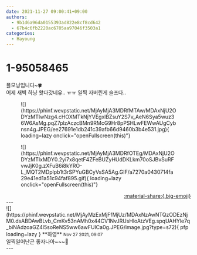 ```yaml
---
date: 2021-11-27 09:00:41+09:00
authors:
  - 9b1d6a96da0155393ad822e8cf8cd642
  - 67b4c6fb2220ac6705aa97046f3503a1
categories:
  - Hayoung
---
```


# 1-95058465

<div class="post-container" markdown="1">
<div class="content-container md-sidebar__scrollwrap" markdown="1">

플모닝입니다~🍀<br>어제 새벽 하냥 왓다갓네유.. ㅠㅠ 일찍 자버린게 슬프다..
<figure markdown="1">
![](https://phinf.wevpstatic.net/MjAyMjA3MDRfMTAw/MDAxNjU2ODYzMTIwNzg4.cHOXMTkNjYVEgxlBZsuY2S7v_AeN6Sya5wuz36W6AsMg.pqZ7plzAczcBMn9RMcG9Hr8pPSHLwFEWwAUgCybnsn4g.JPEG/ee27691e1db241c39afb66d9460b3b4e531.jpg){ loading=lazy onclick="openFullscreen(this)"}
</figure>

<figure markdown="1">
![](https://phinf.wevpstatic.net/MjAyMjA3MDRfOTEg/MDAxNjU2ODYzMTIxMDY0.2yi7x8qetF4ZFeBUZyHUdDKLkm70oSJBvSuRFvwJjK0g.zXFuB6i8kYRO-L_MQT2MDplpb1t3rSPYuGBCyVsSA5Ag.GIF/a7270a0430714fa29e41ed1a51c94faf895.gif){ loading=lazy onclick="openFullscreen(this)"}
</figure>


</div>
</div>

<div style="text-align: right;" markdown="1">
<a href="https://weverse.io/fromis9/fanpost/1-95058465" style="text-align: right;">:material-share:{.big-emoji}</a>
</div>
---

<div class="comments-container md-sidebar__scrollwrap" markdown="1">
<div class="comment" markdown="1">
<div class='id-container' markdown="1">
![](https://phinf.wevpstatic.net/MjAyMzExMjFfMjUz/MDAxNzAwNTQzODEzNjM0.dsABDAwBLvb_CmKv53nAMh0x44CV1NvJRUsHloAtzVEg.spqUAHYle7q_biNAdzoaGZ4l5soReNS5ww6awFUlCa0g.JPEG/image.jpg?type=s72){ pfp loading=lazy }
**<span class="artist">하영</span>** <small>Nov 27 2021, 09:07</small><br>
</div>
<div class='comment-body' markdown="1">
일찍일어난곤 좋자나아~~~🧡
</div>
</div>
</div>
---
